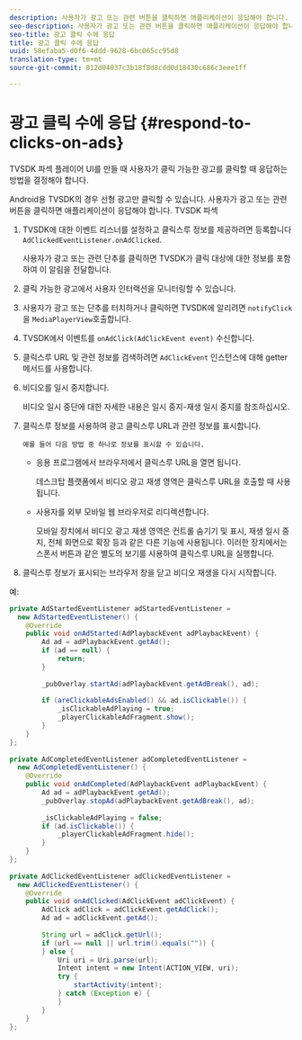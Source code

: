 ```yaml
---
description: 사용자가 광고 또는 관련 버튼을 클릭하면 애플리케이션이 응답해야 합니다. TVSDK 파섹
seo-description: 사용자가 광고 또는 관련 버튼을 클릭하면 애플리케이션이 응답해야 합니다. TVSDK 파섹
seo-title: 광고 클릭 수에 응답
title: 광고 클릭 수에 응답
uuid: 58efaba5-d0f6-4ddd-9628-6bc065cc95d8
translation-type: tm+mt
source-git-commit: 812d04037c3b18f8d8cdd0d18430c686c3eee1ff

---
```



# 광고 클릭 수에 응답 {#respond-to-clicks-on-ads}

TVSDK 파섹 플레이어 UI를 만들 때 사용자가 클릭 가능한 광고를 클릭할 때 응답하는 방법을 결정해야 합니다.

Android용 TVSDK의 경우 선형 광고만 클릭할 수 있습니다.
사용자가 광고 또는 관련 버튼을 클릭하면 애플리케이션이 응답해야 합니다. TVSDK 파섹

1. TVSDK에 대한 이벤트 리스너를 설정하고 클릭스루 정보를 제공하려면 등록합니다 `AdClickedEventListener.onAdClicked`.

   사용자가 광고 또는 관련 단추를 클릭하면 TVSDK가 클릭 대상에 대한 정보를 포함하여 이 알림을 전달합니다.
1. 클릭 가능한 광고에서 사용자 인터랙션을 모니터링할 수 있습니다.
1. 사용자가 광고 또는 단추를 터치하거나 클릭하면 TVSDK에 알리려면 `notifyClick` 을 `MediaPlayerView`호출합니다.
1. TVSDK에서 이벤트를 `onAdClick(AdClickEvent event)` 수신합니다.
1. 클릭스루 URL 및 관련 정보를 검색하려면 `AdClickEvent` 인스턴스에 대해 getter 메서드를 사용합니다.
1. 비디오를 일시 중지합니다.

   비디오 일시 중단에 대한 자세한 내용은 일시 중지-재생 일시 중지를 참조하십시오.
1. 클릭스루 정보를 사용하여 광고 클릭스루 URL과 관련 정보를 표시합니다.

       예를 들어 다음 방법 중 하나로 정보를 표시할 수 있습니다.
   
   * 응용 프로그램에서 브라우저에서 클릭스루 URL을 열면 됩니다.

      데스크탑 플랫폼에서 비디오 광고 재생 영역은 클릭스루 URL을 호출할 때 사용됩니다.
   * 사용자를 외부 모바일 웹 브라우저로 리디렉션합니다.

      모바일 장치에서 비디오 광고 재생 영역은 컨트롤 숨기기 및 표시, 재생 일시 중지, 전체 화면으로 확장 등과 같은 다른 기능에 사용됩니다. 이러한 장치에서는 스폰서 버튼과 같은 별도의 보기를 사용하여 클릭스루 URL을 실행합니다.

1. 클릭스루 정보가 표시되는 브라우저 창을 닫고 비디오 재생을 다시 시작합니다.

<!--<a id="example_2D93228E510D438C8AB5559897817A47"></a>-->

예:

```java
private AdStartedEventListener adStartedEventListener =  
  new AdStartedEventListener() { 
    @Override 
    public void onAdStarted(AdPlaybackEvent adPlaybackEvent) { 
        Ad ad = adPlaybackEvent.getAd(); 
        if (ad == null) { 
            return; 
        } 
 
        _pubOverlay.startAd(adPlaybackEvent.getAdBreak(), ad); 
 
        if (areClickableAdsEnabled() && ad.isClickable()) { 
            _isClickableAdPlaying = true; 
            _playerClickableAdFragment.show(); 
        } 
    } 
}; 
 
private AdCompletedEventListener adCompletedEventListener =  
  new AdCompletedEventListener() { 
    @Override 
    public void onAdCompleted(AdPlaybackEvent adPlaybackEvent) { 
        Ad ad = adPlaybackEvent.getAd(); 
        _pubOverlay.stopAd(adPlaybackEvent.getAdBreak(), ad); 
 
        _isClickableAdPlaying = false; 
        if (ad.isClickable()) { 
            _playerClickableAdFragment.hide(); 
        } 
    } 
}; 
 
private AdClickedEventListener adClickedEventListener =  
  new AdClickedEventListener() { 
    @Override 
    public void onAdClicked(AdClickEvent adClickEvent) { 
        AdClick adClick = adClickEvent.getAdClick(); 
        Ad ad = adClickEvent.getAd(); 
 
        String url = adClick.getUrl(); 
        if (url == null || url.trim().equals("")) { 
        } else { 
            Uri uri = Uri.parse(url); 
            Intent intent = new Intent(ACTION_VIEW, uri); 
            try { 
                startActivity(intent); 
            } catch (Exception e) { 
            } 
        } 
    } 
}; 
```

